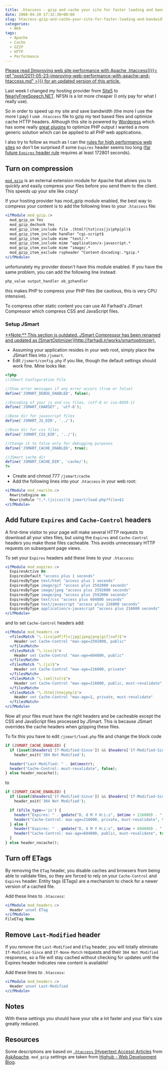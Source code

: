 ```yaml
---
title: .htaccess - gzip and cache your site for faster loading and bandwidth saving
date: 2008-04-20 17:32:38+00:00
slug: htaccess-gzip-and-cache-your-site-for-faster-loading-and-bandwidth-saving
categories:
  - Web
tags:
  - Apache
  - Cache
  - GZIP
  - HTTP
  - Performance
---
```


<ins datetime="2011-05-23T17:18:12+00:00">
  Please read [Improving web site performance with Apache .htaccess]({{< ref "post/2011-05-23-improving-web-performance-with-apache-and-htaccess.md" >}}) for an updated version of this article.
</ins>

Last week I changed my hosting provider from [Site5](http://www.site5.com/in.php?id=15543) to [NearlyFreeSpeech.NET](http://www.nearlyfreespeech.net/).
NFSN is a lot more cheaper (I only pay for what I really use).

So in order to speed up my site and save bandwidth (the more I use the more I pay) I use `.htaccess` file to gzip my text based files and optimize cache HTTP headers.
Although this site is powered by [Wordpress](http://wordpress.org/) which has some really [great plugins](http://ocaoimh.ie/wp-super-cache/) to optimize PHP output I wanted a more generic solution which can be applied to all PHP web applications.

I also try to follow as much as I can the [rules for high performance web sites](http://developer.yahoo.com/performance/) so don't be surprised if some `Expires` header seems too long ([far future `Expires` header rule](http://developer.yahoo.com/performance/rules.html#expires) requires at least 172801 seconds).

<!--more-->

## Turn on compression

[`mod_gzip`](http://schroepl.net/projekte/mod_gzip/) is an external extension module for Apache that allows you to quickly and easily compress your files before you send them to the client. This speeds up your site like crazy!

If your hosting provider has mod_gzip module enabled, the best way to compress your content is to add the following lines to your `.htaccess` file:

```apache
<ifModule mod_gzip.c>
  mod_gzip_on Yes
  mod_gzip_dechunk Yes
  mod_gzip_item_include file .(html?|txt|css|js|php|pl)$
  mod_gzip_item_include handler ^cgi-script$
  mod_gzip_item_include mime ^text/.*
  mod_gzip_item_include mime ^application/x-javascript.*
  mod_gzip_item_exclude mime ^image/.*
  mod_gzip_item_exclude rspheader ^Content-Encoding:.*gzip.*
</ifModule>
```

unfortunately my provider doesn't have this module enabled. If you have the same problem, you can add the following line instead:

```apache
php_value output_handler ob_gzhandler
```

this makes PHP to compress your PHP files (be cautious, this is very CPU intensive).

To compress other static content you can use Ali Farhadi's JSmart Compressor which compress CSS and JavaScript files.

### Setup JSmart

<ins datetime="2010-12-06T01:00:20+00:00">
  **Note:** This section is outdated. JSmart Compressor has been renamed and updated as [SmartOptimizer](http://farhadi.ir/works/smartoptimizer).
</ins>

* Assuming your application resides in your web root, simply place the JSmart files into `/jsmart`.
* Edit `/jsmart/config.php` if you like, though the default settings should work fine. Mine looks like:

```php
<?php
//JSmart Configuration File

//Show error messages if any error occurs (true or false)
define('JSMART_DEBUG_ENABLED', false);

//Encoding of your js and css files. (utf-8 or iso-8859-1)
define('JSMART_CHARSET', 'utf-8');

//Base dir for javascript files
define('JSMART_JS_DIR', '../');

//Base dir for css files
define('JSMART_CSS_DIR', '../');

//Change it to false only for debugging purposes
define('JSMART_CACHE_ENABLED', true);

//JSmart cache dir
define('JSMART_CACHE_DIR', 'cache/');
?>
```

* Create and chmod 777 `/jsmart/cache`
* Add the following lines into your `.htaccess` in your web root:

```apache
<ifModule mod_rewrite.c>
  RewriteEngine on
  RewriteRule ^(.*.(js|css))$ jsmart/load.php?file=$1
</ifModule>
```

## Add future `Expires` and `Cache-Control` headers

A first-time visitor to your page will make several HTTP requests to download all your sites files, but using the `Expires` and `Cache-Control` headers you make those files cacheable. This avoids unnecessary HTTP requests on subsequent page views.

To set your `Expires` headers add these lines to your `.htaccess`:

```apache
<ifModule mod_expires.c>
  ExpiresActive On
  ExpiresDefault "access plus 1 seconds"
  ExpiresByType text/html "access plus 1 seconds"
  ExpiresByType image/gif "access plus 2592000 seconds"
  ExpiresByType image/jpeg "access plus 2592000 seconds"
  ExpiresByType image/png "access plus 2592000 seconds"
  ExpiresByType text/css "access plus 604800 seconds"
  ExpiresByType text/javascript "access plus 216000 seconds"
  ExpiresByType application/x-javascript "access plus 216000 seconds"
</ifModule>
```

and to set `Cache-Control` headers add:

```apache
<ifModule mod_headers.c>
  <filesMatch "\.(ico|pdf|flv|jpg|jpeg|png|gif|swf)$">
    Header set Cache-Control "max-age=2592000, public"
  </filesMatch>
  <filesMatch "\.(css)$">
    Header set Cache-Control "max-age=604800, public"
  </filesMatch>
  <filesMatch "\.(js)$">
    Header set Cache-Control "max-age=216000, private"
  </filesMatch>
  <filesMatch "\.(xml|txt)$">
    Header set Cache-Control "max-age=216000, public, must-revalidate"
  </filesMatch>
  <filesMatch "\.(html|htm|php)$">
    Header set Cache-Control "max-age=1, private, must-revalidate"
  </filesMatch>
</ifModule>
```

Now all your files must have the right headers and be cacheable except the CSS and JavaScript files processed by JSmart. This is because JSmart overrides the cache headers when gzipping these files.

To fix this you have to edit `/jsmart/load.php` file and change the block code

```php
if (JSMART_CACHE_ENABLED) {
  if (isset($headers['If-Modified-Since']) && $headers['If-Modified-Since'] == $mtimestr)
    header_exit('304 Not Modified');

  header("Last-Modified: " . $mtimestr);
  header("Cache-Control: must-revalidate", false);
} else header_nocache();
```

to

```php
if (JSMART_CACHE_ENABLED) {
  if (isset($headers['If-Modified-Since']) && $headers['If-Modified-Since'] == $mtimestr)
    header_exit('304 Not Modified');

  if ($file_type=='js') {
    header("Expires: " . gmdate("D, d M Y H:i:s", $mtime + 216000) . " GMT");
    header("Cache-Control: max-age=216000, private, must-revalidate", true);
  } else {
    header("Expires: " . gmdate("D, d M Y H:i:s", $mtime + 604800) . " GMT");
    header("Cache-Control: max-age=604800, public, must-revalidate", true);
  }
} else header_nocache();
```

## Turn off ETags

By removing the `ETag` header, you disable caches and browsers from being able to validate files, so they are forced to rely on your `Cache-Control` and `Expires` header.
Entity tags (ETags) are a mechanism to check for a newer version of a cached file.

Add these lines to `.htaccess`:

```apache
<ifModule mod_headers.c>
  Header unset ETag
</ifModule>
FileETag None
```

## Remove `Last-Modified` header

If you remove the `Last-Modified` and `ETag` header, you will totally eliminate `If-Modified-Since` and `If-None-Match` requests and their `304 Not Modified` responses, so a file will stay cached without checking for updates until the Expires header indicates new content is available!

Add these lines to `.htaccess`:

```apache
<ifModule mod_headers.c>
  Header unset Last-Modified
</ifModule>
```

## Notes

With these settings you should have your site a lot faster and your file's size greatly reduced.

## Resources

Some descriptions are based on [`.htaccess` (Hypertext Access) Articles](http://www.askapache.com/htaccess/) from [AskApache](http://www.askapache.com/).
`mod_gzip` settings are taken from [Highub - Web Development Blog](http://www.blog.highub.com/apache/htaccess-gzip-for-faster-loading-and-bandwidth-saving/).
